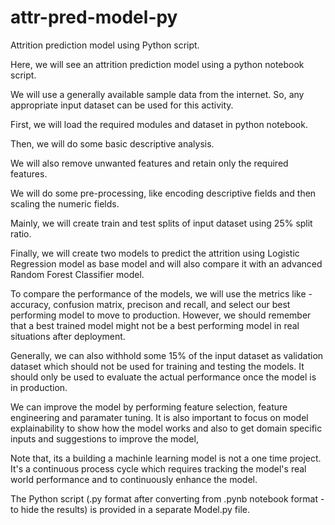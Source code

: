 # attr-pred-model-py
Attrition prediction model using Python script.

Here, we will see an attrition prediction model using a python notebook script.

We will use a generally available sample data from the internet. So, any appropriate input dataset can be used for this activity.

First, we will load the required modules and dataset in python notebook.

Then, we will do some basic descriptive analysis.

We will also remove unwanted features and retain only the required features.

We will do some pre-processing, like encoding descriptive fields and then scaling the numeric fields.

Mainly, we will create train and test splits of input dataset using 25% split ratio.

Finally, we will create two models to predict the attrition using Logistic Regression model as base model and will also compare it with an advanced Random Forest Classifier model.

To compare the performance of the models, we will use the metrics like - accuracy, confusion matrix, precison and recall, and select our best performing model to move to production. However, we should remember that a best trained model might not be a best performing model in real situations after deployment.

Generally, we can also withhold some 15% of the input dataset as validation dataset which should not be used for training and testing the models. It should only be used to evaluate the actual performance once the model is in production.

We can improve the model by performing feature selection, feature engineering and paramater tuning. It is also important to focus on model explainability to show how the model works and also to get domain specific inputs and suggestions to improve the model,

Note that, its a building a machinle learning model is not a one time project. It's a continuous process cycle which requires tracking the model's real world performance and to continuously enhance the model.

The Python script (.py format after converting from .pynb notebook format - to hide the results) is provided in a separate Model.py file.
